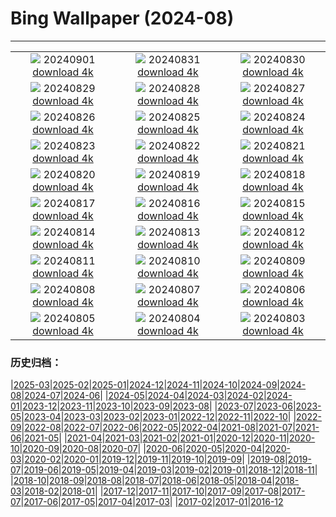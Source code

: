 # Bing Wallpaper (2024-08)
**************
| | | |
| :----: | :----: | :----: |
| ![](https://www.bing.com/th?id=OHR.DjanetAlgeria_FR-CA6148111657_1920x1080.jpg) 20240901 [download 4k](https://www.bing.com/th?id=OHR.DjanetAlgeria_FR-CA6148111657_UHD.jpg) | ![](https://www.bing.com/th?id=OHR.WhaleSharkDay_FR-CA4814145075_1920x1080.jpg) 20240831 [download 4k](https://www.bing.com/th?id=OHR.WhaleSharkDay_FR-CA4814145075_UHD.jpg) | ![](https://www.bing.com/th?id=OHR.CastellfollitSpain_FR-CA4493934035_1920x1080.jpg) 20240830 [download 4k](https://www.bing.com/th?id=OHR.CastellfollitSpain_FR-CA4493934035_UHD.jpg) |
| ![](https://www.bing.com/th?id=OHR.ParalympicsParis_FR-CA9935510604_1920x1080.jpg) 20240829 [download 4k](https://www.bing.com/th?id=OHR.ParalympicsParis_FR-CA9935510604_UHD.jpg) | ![](https://www.bing.com/th?id=OHR.YoungCaiman_FR-CA6707841847_1920x1080.jpg) 20240828 [download 4k](https://www.bing.com/th?id=OHR.YoungCaiman_FR-CA6707841847_UHD.jpg) | ![](https://www.bing.com/th?id=OHR.PalmyraAtoll_FR-CA6386990840_1920x1080.jpg) 20240827 [download 4k](https://www.bing.com/th?id=OHR.PalmyraAtoll_FR-CA6386990840_UHD.jpg) |
| ![](https://www.bing.com/th?id=OHR.SwiftcurrentLake_FR-CA5079501446_1920x1080.jpg) 20240826 [download 4k](https://www.bing.com/th?id=OHR.SwiftcurrentLake_FR-CA5079501446_UHD.jpg) | ![](https://www.bing.com/th?id=OHR.KatahdinWoods_FR-CA5672777513_1920x1080.jpg) 20240825 [download 4k](https://www.bing.com/th?id=OHR.KatahdinWoods_FR-CA5672777513_UHD.jpg) | ![](https://www.bing.com/th?id=OHR.PrasatPhanom_FR-CA7175682898_1920x1080.jpg) 20240824 [download 4k](https://www.bing.com/th?id=OHR.PrasatPhanom_FR-CA7175682898_UHD.jpg) |
| ![](https://www.bing.com/th?id=OHR.OceanCityMD_FR-CA0021472787_1920x1080.jpg) 20240823 [download 4k](https://www.bing.com/th?id=OHR.OceanCityMD_FR-CA0021472787_UHD.jpg) | ![](https://www.bing.com/th?id=OHR.NazcaBooby_FR-CA9861813590_1920x1080.jpg) 20240822 [download 4k](https://www.bing.com/th?id=OHR.NazcaBooby_FR-CA9861813590_UHD.jpg) | ![](https://www.bing.com/th?id=OHR.TetonSunrise_FR-CA9634398524_1920x1080.jpg) 20240821 [download 4k](https://www.bing.com/th?id=OHR.TetonSunrise_FR-CA9634398524_UHD.jpg) |
| ![](https://www.bing.com/th?id=OHR.TwoPuffins_FR-CA3198296112_1920x1080.jpg) 20240820 [download 4k](https://www.bing.com/th?id=OHR.TwoPuffins_FR-CA3198296112_UHD.jpg) | ![](https://www.bing.com/th?id=OHR.HuntingtonBeach_FR-CA9451571426_1920x1080.jpg) 20240819 [download 4k](https://www.bing.com/th?id=OHR.HuntingtonBeach_FR-CA9451571426_UHD.jpg) | ![](https://www.bing.com/th?id=OHR.AlfanzinaLighthouse_FR-CA6758531395_1920x1080.jpg) 20240818 [download 4k](https://www.bing.com/th?id=OHR.AlfanzinaLighthouse_FR-CA6758531395_UHD.jpg) |
| ![](https://www.bing.com/th?id=OHR.CNE2024_FR-CA3077002584_1920x1080.jpg) 20240817 [download 4k](https://www.bing.com/th?id=OHR.CNE2024_FR-CA3077002584_UHD.jpg) | ![](https://www.bing.com/th?id=OHR.HangCave_FR-CA6512887337_1920x1080.jpg) 20240816 [download 4k](https://www.bing.com/th?id=OHR.HangCave_FR-CA6512887337_UHD.jpg) | ![](https://www.bing.com/th?id=OHR.WatarrkaLizard_FR-CA6361686885_1920x1080.jpg) 20240815 [download 4k](https://www.bing.com/th?id=OHR.WatarrkaLizard_FR-CA6361686885_UHD.jpg) |
| ![](https://www.bing.com/th?id=OHR.DugiOtokCroatia_FR-CA6202299977_1920x1080.jpg) 20240814 [download 4k](https://www.bing.com/th?id=OHR.DugiOtokCroatia_FR-CA6202299977_UHD.jpg) | ![](https://www.bing.com/th?id=OHR.ElephantsAmboseli_FR-CA6073879669_1920x1080.jpg) 20240813 [download 4k](https://www.bing.com/th?id=OHR.ElephantsAmboseli_FR-CA6073879669_UHD.jpg) | ![](https://www.bing.com/th?id=OHR.TofinoVancouver_FR-CA4474347930_1920x1080.jpg) 20240812 [download 4k](https://www.bing.com/th?id=OHR.TofinoVancouver_FR-CA4474347930_UHD.jpg) |
| ![](https://www.bing.com/th?id=OHR.JoshuaTreeNP_FR-CA4221882984_1920x1080.jpg) 20240811 [download 4k](https://www.bing.com/th?id=OHR.JoshuaTreeNP_FR-CA4221882984_UHD.jpg) | ![](https://www.bing.com/th?id=OHR.IncaRuinPeru_FR-CA4062483772_1920x1080.jpg) 20240810 [download 4k](https://www.bing.com/th?id=OHR.IncaRuinPeru_FR-CA4062483772_UHD.jpg) | ![](https://www.bing.com/th?id=OHR.SpottedOwlet_FR-CA8471413078_1920x1080.jpg) 20240809 [download 4k](https://www.bing.com/th?id=OHR.SpottedOwlet_FR-CA8471413078_UHD.jpg) |
| ![](https://www.bing.com/th?id=OHR.MichiganLighthouse_FR-CA8319684656_1920x1080.jpg) 20240808 [download 4k](https://www.bing.com/th?id=OHR.MichiganLighthouse_FR-CA8319684656_UHD.jpg) | ![](https://www.bing.com/th?id=OHR.MolokiniHawaii_FR-CA8069183271_1920x1080.jpg) 20240807 [download 4k](https://www.bing.com/th?id=OHR.MolokiniHawaii_FR-CA8069183271_UHD.jpg) | ![](https://www.bing.com/th?id=OHR.HertfordshireLavender_FR-CA7927832263_1920x1080.jpg) 20240806 [download 4k](https://www.bing.com/th?id=OHR.HertfordshireLavender_FR-CA7927832263_UHD.jpg) |
| ![](https://www.bing.com/th?id=OHR.GimignanoTuscany_FR-CA7468650523_1920x1080.jpg) 20240805 [download 4k](https://www.bing.com/th?id=OHR.GimignanoTuscany_FR-CA7468650523_UHD.jpg) | ![](https://www.bing.com/th?id=OHR.WulongKarst_FR-CA7306306659_1920x1080.jpg) 20240804 [download 4k](https://www.bing.com/th?id=OHR.WulongKarst_FR-CA7306306659_UHD.jpg) | ![](https://www.bing.com/th?id=OHR.GeesefamilyBanff_FR-CA7121100228_1920x1080.jpg) 20240803 [download 4k](https://www.bing.com/th?id=OHR.GeesefamilyBanff_FR-CA7121100228_UHD.jpg) |

### 历史归档：

|[2025-03](/../2025-03/2025-03.md)|[2025-02](/../2025-02/2025-02.md)|[2025-01](/../2025-01/2025-01.md)|[2024-12](/../2024-12/2024-12.md)|[2024-11](/../2024-11/2024-11.md)|[2024-10](/../2024-10/2024-10.md)|[2024-09](/../2024-09/2024-09.md)|[2024-08](/2024-08.md)|[2024-07](/../2024-07/2024-07.md)|[2024-06](/../2024-06/2024-06.md)|
|[2024-05](/../2024-05/2024-05.md)|[2024-04](/../2024-04/2024-04.md)|[2024-03](/../2024-03/2024-03.md)|[2024-02](/../2024-02/2024-02.md)|[2024-01](/../2024-01/2024-01.md)|[2023-12](/../2023-12/2023-12.md)|[2023-11](/../2023-11/2023-11.md)|[2023-10](/../2023-10/2023-10.md)|[2023-09](/../2023-09/2023-09.md)|[2023-08](/../2023-08/2023-08.md)|
|[2023-07](/../2023-07/2023-07.md)|[2023-06](/../2023-06/2023-06.md)|[2023-05](/../2023-05/2023-05.md)|[2023-04](/../2023-04/2023-04.md)|[2023-03](/../2023-03/2023-03.md)|[2023-02](/../2023-02/2023-02.md)|[2023-01](/../2023-01/2023-01.md)|[2022-12](/../2022-12/2022-12.md)|[2022-11](/../2022-11/2022-11.md)|[2022-10](/../2022-10/2022-10.md)|
|[2022-09](/../2022-09/2022-09.md)|[2022-08](/../2022-08/2022-08.md)|[2022-07](/../2022-07/2022-07.md)|[2022-06](/../2022-06/2022-06.md)|[2022-05](/../2022-05/2022-05.md)|[2022-04](/../2022-04/2022-04.md)|[2021-08](/../2021-08/2021-08.md)|[2021-07](/../2021-07/2021-07.md)|[2021-06](/../2021-06/2021-06.md)|[2021-05](/../2021-05/2021-05.md)|
|[2021-04](/../2021-04/2021-04.md)|[2021-03](/../2021-03/2021-03.md)|[2021-02](/../2021-02/2021-02.md)|[2021-01](/../2021-01/2021-01.md)|[2020-12](/../2020-12/2020-12.md)|[2020-11](/../2020-11/2020-11.md)|[2020-10](/../2020-10/2020-10.md)|[2020-09](/../2020-09/2020-09.md)|[2020-08](/../2020-08/2020-08.md)|[2020-07](/../2020-07/2020-07.md)|
|[2020-06](/../2020-06/2020-06.md)|[2020-05](/../2020-05/2020-05.md)|[2020-04](/../2020-04/2020-04.md)|[2020-03](/../2020-03/2020-03.md)|[2020-02](/../2020-02/2020-02.md)|[2020-01](/../2020-01/2020-01.md)|[2019-12](/../2019-12/2019-12.md)|[2019-11](/../2019-11/2019-11.md)|[2019-10](/../2019-10/2019-10.md)|[2019-09](/../2019-09/2019-09.md)|
|[2019-08](/../2019-08/2019-08.md)|[2019-07](/../2019-07/2019-07.md)|[2019-06](/../2019-06/2019-06.md)|[2019-05](/../2019-05/2019-05.md)|[2019-04](/../2019-04/2019-04.md)|[2019-03](/../2019-03/2019-03.md)|[2019-02](/../2019-02/2019-02.md)|[2019-01](/../2019-01/2019-01.md)|[2018-12](/../2018-12/2018-12.md)|[2018-11](/../2018-11/2018-11.md)|
|[2018-10](/../2018-10/2018-10.md)|[2018-09](/../2018-09/2018-09.md)|[2018-08](/../2018-08/2018-08.md)|[2018-07](/../2018-07/2018-07.md)|[2018-06](/../2018-06/2018-06.md)|[2018-05](/../2018-05/2018-05.md)|[2018-04](/../2018-04/2018-04.md)|[2018-03](/../2018-03/2018-03.md)|[2018-02](/../2018-02/2018-02.md)|[2018-01](/../2018-01/2018-01.md)|
|[2017-12](/../2017-12/2017-12.md)|[2017-11](/../2017-11/2017-11.md)|[2017-10](/../2017-10/2017-10.md)|[2017-09](/../2017-09/2017-09.md)|[2017-08](/../2017-08/2017-08.md)|[2017-07](/../2017-07/2017-07.md)|[2017-06](/../2017-06/2017-06.md)|[2017-05](/../2017-05/2017-05.md)|[2017-04](/../2017-04/2017-04.md)|[2017-03](/../2017-03/2017-03.md)|
|[2017-02](/../2017-02/2017-02.md)|[2017-01](/../2017-01/2017-01.md)|[2016-12](/../2016-12/2016-12.md)